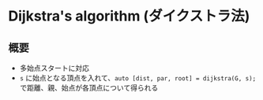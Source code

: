 # Dijkstra's algorithm (ダイクストラ法)

## 概要

- 多始点スタートに対応
- `s` に始点となる頂点を入れて、`auto [dist, par, root] = dijkstra(G, s);` で距離、親、始点が各頂点について得られる
